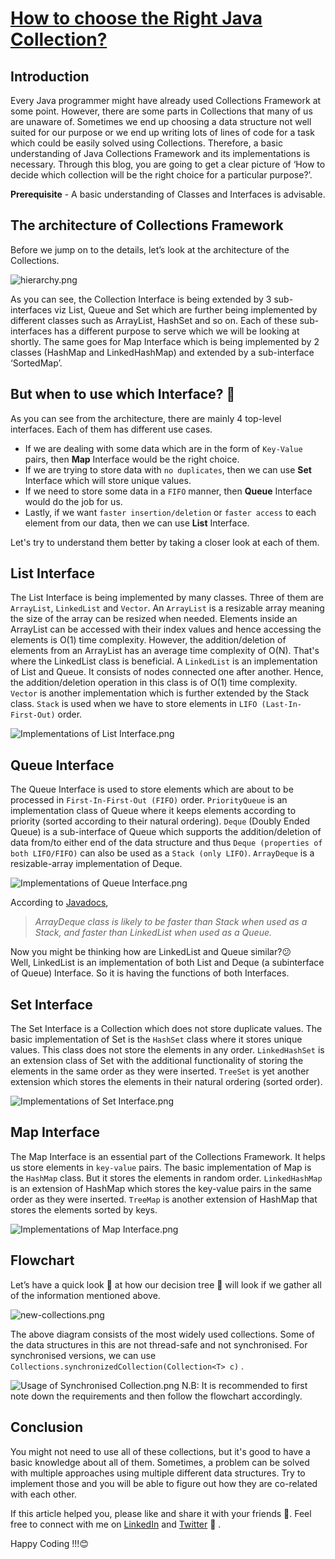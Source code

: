 # [How to choose the Right Java Collection?](https://suvradippaul.hashnode.dev/how-to-choose-the-right-java-collection)

## Introduction
Every Java programmer might have already used Collections Framework at some point. However, there are some parts in Collections that many of us are unaware of. Sometimes we end up choosing a data structure not well suited for our purpose or we end up writing lots of lines of code for a task which could be easily solved using Collections. Therefore, a basic understanding of Java Collections Framework and its implementations is necessary. Through this blog, you are going to get a clear picture of ‘How to decide which collection will be the right choice for a particular purpose?’. 

**Prerequisite** - A basic understanding of Classes and Interfaces is advisable.

## The architecture of Collections Framework

Before we jump on to the details, let’s look at the architecture of the Collections.

![hierarchy.png](https://cdn.hashnode.com/res/hashnode/image/upload/v1664853794422/ZzTsR8ZbF.png)

As you can see, the Collection Interface is being extended by 3 sub-interfaces viz List, Queue and Set which are further being implemented by different classes such as ArrayList, HashSet and so on. Each of these sub-interfaces has a different purpose to serve which we will be looking at shortly. The same goes for Map Interface which is being implemented by 2 classes (HashMap and LinkedHashMap) and extended by a sub-interface ‘SortedMap’.

## But when to use which Interface? 🤔

As you can see from the architecture, there are mainly 4 top-level interfaces. Each of them has different use cases.

- If we are dealing with some data which are in the form of `Key-Value` pairs, then **Map** Interface would be the right choice.
- If we are trying to store data with `no duplicates`, then we can use **Set** Interface which will store unique values.
- If we need to store some data in a `FIFO` manner, then **Queue** Interface would do the job for us.
- Lastly, if we want `faster insertion/deletion` or `faster access` to each element from our data, then we can use **List** Interface.

Let's try to understand them better by taking a closer look at each of them.

## List Interface

The List Interface is being implemented by many classes. Three of them are `ArrayList`, `LinkedList` and `Vector`. An `ArrayList` is a resizable array meaning the size of the array can be resized when needed. Elements inside an ArrayList can be accessed with their index values and hence accessing the elements is O(1) time complexity. However, the addition/deletion of elements from an ArrayList has an average time complexity of O(N). That's where the LinkedList class is beneficial. A `LinkedList` is an implementation of List and Queue. It consists of nodes connected one after another. Hence, the addition/deletion operation in this class is of O(1) time complexity. `Vector` is another implementation which is further extended by the Stack class. `Stack` is used when we have to store elements in `LIFO (Last-In-First-Out)` order.

![Implementations of List Interface.png](https://cdn.hashnode.com/res/hashnode/image/upload/v1664545456319/feZdxL_6u.png)

## Queue Interface

The Queue Interface is used to store elements which are about to be processed in `First-In-First-Out (FIFO)` order. `PriorityQueue` is an implementation class of Queue where it keeps elements according to priority (sorted according to their natural ordering). `Deque` (Doubly Ended Queue) is a sub-interface of Queue which supports the addition/deletion of data from/to either end of the data structure and thus `Deque (properties of both LIFO/FIFO)` can also be used as a `Stack (only LIFO)`. `ArrayDeque` is a resizable-array implementation of Deque.

![Implementations of Queue Interface.png](https://cdn.hashnode.com/res/hashnode/image/upload/v1664545499530/ouIpwSC7s.png)


According to [Javadocs](https://docs.oracle.com/javase/7/docs/api/java/util/ArrayDeque.html),
> *ArrayDeque class is likely to be faster than Stack when used as a Stack, and faster than LinkedList when used as a Queue.*

Now you might be thinking how are LinkedList and Queue similar?😕  
Well, LinkedList is an implementation of both List and Deque (a subinterface of Queue) Interface. So it is having the functions of both Interfaces.

## Set Interface

The Set Interface is a Collection which does not store duplicate values. The basic implementation of Set is the `HashSet` class where it stores unique values. This class does not store the elements in any order. `LinkedHashSet` is an extension class of Set with the additional functionality of storing the elements in the same order as they were inserted. `TreeSet` is yet another extension which stores the elements in their natural ordering (sorted order). 

![Implementations of Set Interface.png](https://cdn.hashnode.com/res/hashnode/image/upload/v1664545475380/xcf4R_Qpz.png)

## Map Interface

The Map Interface is an essential part of the Collections Framework. It helps us store elements in `key-value` pairs. The basic implementation of Map is the `HashMap` class. But it stores the elements in random order. `LinkedHashMap` is an extension of HashMap which stores the key-value pairs in the same order as they were inserted. `TreeMap` is another extension of HashMap that stores the elements sorted by keys.


![Implementations of Map Interface.png](https://cdn.hashnode.com/res/hashnode/image/upload/v1664545513004/aXLUb7GTR.png)

## Flowchart 
Let’s have a quick look 👀 at how our decision tree 🌲 will look if we gather all of the information mentioned above.

![new-collections.png](https://cdn.hashnode.com/res/hashnode/image/upload/v1664853859860/2I8So9H6-.png)

The above diagram consists of the most widely used collections. Some of the data structures in this are not thread-safe and not synchronised. For synchronised versions, we can use `Collections.synchronizedCollection(Collection<T> c)` .

![Usage of Synchronised Collection.png](https://cdn.hashnode.com/res/hashnode/image/upload/v1664545523537/b769DVMhG.png)
 N.B: It is recommended to first note down the requirements and then follow the flowchart accordingly.

## Conclusion

You might not need to use all of these collections, but it's good to have a basic knowledge about all of them. Sometimes, a problem can be solved with multiple approaches using multiple different data structures. Try to implement those and you will be able to figure out how they are co-related with each other.

If this article helped you, please like and share it with your friends 🤗. Feel free to connect with me on [LinkedIn](https://linkedin.com/in/suvradip-paul) and [Twitter](https://twitter.com/SuvradipP) 🚀 .

Happy Coding !!!😊
